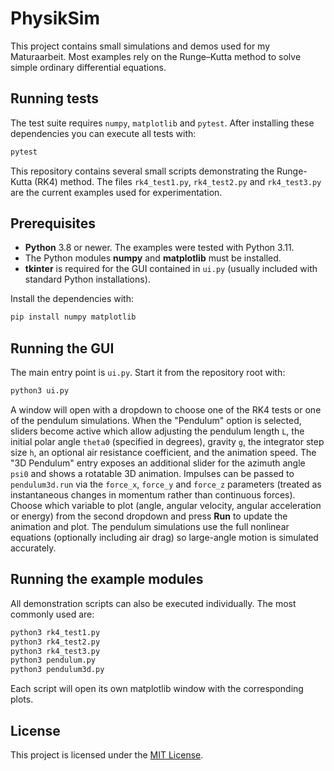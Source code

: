 # PhysikSim
This project contains small simulations and demos used for my Maturaarbeit. Most examples rely on the Runge–Kutta method to solve simple ordinary differential equations.

## Running tests

The test suite requires `numpy`, `matplotlib` and `pytest`. After installing
these dependencies you can execute all tests with:

```bash
pytest
```

This repository contains several small scripts demonstrating the Runge-Kutta
(RK4) method. The files `rk4_test1.py`, `rk4_test2.py` and `rk4_test3.py`
are the current examples used for experimentation.


## Prerequisites

- **Python** 3.8 or newer. The examples were tested with Python 3.11.
- The Python modules **numpy** and **matplotlib** must be installed.
- **tkinter** is required for the GUI contained in `ui.py` (usually included with standard Python installations).

Install the dependencies with:

```bash
pip install numpy matplotlib
```

## Running the GUI

The main entry point is `ui.py`. Start it from the repository root with:

```bash
python3 ui.py
```

A window will open with a dropdown to choose one of the RK4 tests or one of the pendulum simulations. When the "Pendulum" option is selected, sliders become active which allow adjusting the pendulum length `L`, the initial polar angle `theta0` (specified in degrees), gravity `g`, the integrator step size `h`, an optional air resistance coefficient, and the animation speed. The "3D Pendulum" entry exposes an additional slider for the azimuth angle `psi0` and shows a rotatable 3D animation. Impulses can be passed to `pendulum3d.run` via the `force_x`, `force_y` and `force_z` parameters (treated as instantaneous changes in momentum rather than continuous forces). Choose which variable to plot (angle, angular velocity, angular acceleration or energy) from the second dropdown and press **Run** to update the animation and plot. The pendulum simulations use the full nonlinear equations (optionally including air drag) so large-angle motion is simulated accurately.

## Running the example modules

All demonstration scripts can also be executed individually. The most commonly used are:

```bash
python3 rk4_test1.py
python3 rk4_test2.py
python3 rk4_test3.py
python3 pendulum.py
python3 pendulum3d.py
```

Each script will open its own matplotlib window with the corresponding plots.

## License
This project is licensed under the [MIT License](LICENSE).
